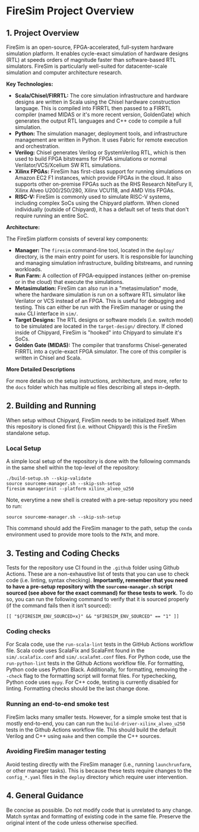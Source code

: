 # FireSim Project Overview

## 1. Project Overview

FireSim is an open-source, FPGA-accelerated, full-system hardware simulation platform.
It enables cycle-exact simulation of hardware designs (RTL) at speeds orders of magnitude faster than software-based RTL simulators.
FireSim is particularly well-suited for datacenter-scale simulation and computer architecture research.

**Key Technologies:**

*   **Scala/Chisel/FIRRTL:** The core simulation infrastructure and hardware designs are written in Scala using the Chisel hardware construction language.
                    This is compiled into FIRRTL then passed to a FIRRTL compiler (named MIDAS or it's more recent version, GoldenGate) which generates the output RTL languages and C++ code to compile a full simulation.
*   **Python:** The simulation manager, deployment tools, and infrastructure management are written in Python.
                    It uses Fabric for remote execution and orchestration.
*   **Verilog:** Chisel generates Verilog or SystemVerilog RTL, which is then used to build FPGA bitstreams for FPGA simulations or normal Verilator/VCS/Xcelium SW RTL simulations.
*   **Xilinx FPGAs:** FireSim has first-class support for running simulations on Amazon EC2 F1 instances, which provide FPGAs in the cloud.
                    It also supports other on-premise FPGAs such as the RHS Research NiteFury II, Xilinx Alveo U200/250/280, Xilinx VCU118, and AMD Vitis FPGAs.
*   **RISC-V:** FireSim is commonly used to simulate RISC-V systems, including complex SoCs using the Chipyard platform.
                    When cloned individually (outside of Chipyard), it has a default set of tests that don't require running an entire SoC.

**Architecture:**

The FireSim platform consists of several key components:

*   **Manager:** The `firesim` command-line tool, located in the `deploy/` directory, is the main entry point for users.
                    It is responsible for launching and managing simulation infrastructure, building bitstreams, and running workloads.
*   **Run Farm:** A collection of FPGA-equipped instances (either on-premise or in the cloud) that execute the simulations.
*   **Metasimulation:** FireSim can also run in a "metasimulation" mode, where the hardware simulation is run on a software RTL simulator like Verilator or VCS instead of an FPGA.
                    This is useful for debugging and testing.
                    This can either be run with the FireSim manager or using the ``make`` CLI interface in ``sim/``.
*   **Target Designs:** The RTL designs or software models (i.e. switch model) to be simulated are located in the `target-design/` directory.
                    If cloned inside of Chipyard, FireSim is "hooked" into Chipyard to simulate it's SoCs.
*   **Golden Gate (MIDAS):** The compiler that transforms Chisel-generated FIRRTL into a cycle-exact FPGA simulator.
                    The core of this compiler is written in Chisel and Scala.

**More Detailed Descriptions**

For more details on the setup instructions, architecture, and more, refer to the ``docs`` folder which has multiple ``md`` files describing all steps in-depth.

## 2. Building and Running

When setup without Chipyard, FireSim needs to be initialized itself.
When this repository is cloned first (i.e. without Chipyard) this is the FireSim standalone setup.

### Local Setup

A simple local setup of the repository is done with the following commands in the same shell within the top-level of the repository:

```
./build-setup.sh --skip-validate
source sourceme-manager.sh --skip-ssh-setup
firesim managerinit --platform xilinx_alveo_u250
```

Note, everytime a new shell is created with a pre-setup repository you need to run:

```
source sourceme-manager.sh --skip-ssh-setup
```

This command should add the FireSim manager to the path, setup the ``conda`` environment used to provide more tools to the ``PATH``, and more.

## 3. Testing and Coding Checks

Tests for the repository use CI found in the ``.github`` folder using Github Actions.
These are a non-exhaustive list of tests that you can use to check code (i.e. linting, syntax checking).
**Importantly, remember that you need to have a pre-setup repository with the ``sourceme-manager.sh`` script sourced (see above for the exact command) for these tests to work.**
To do so, you can run the following command to verify that it is sourced properly (if the command fails then it isn't sourced):

```
[[ "${FIRESIM_ENV_SOURCED+x}" && "$FIRESIM_ENV_SOURCED" == "1" ]]
```

### Coding checks

For Scala code, use the ``run-scala-lint`` tests in the GitHub Actions workflow file.
Scala code uses ScalaFix and ScalaFmt found in the ``sim/.scalafix.conf`` and ``sim/.scalafmt.conf`` files.
For Python code, use the ``run-python-lint`` tests in the Github Actions workflow file.
For formatting, Python code uses Python Black.
Additionally, for formatting, removing the ``--check`` flag to the formatting script will format files.
For typechecking, Python code uses ``mypy``.
For C++ code, testing is currently disabled for linting.
Formatting checks should be the last change done.

### Running an end-to-end smoke test

FireSim lacks many smaller tests.
However, for a simple smoke test that is mostly end-to-end, you can can run the ``build-driver-xilinx_alveo_u250`` tests in the Github Actions workflow file.
This should build the default Verilog and C++ using ``make`` and then compile the C++ sources.

### Avoiding FireSim manager testing

Avoid testing directly with the FireSim manager (i.e., running ``launchrunfarm``, or other manager tasks).
This is because these tests require changes to the ``config_*.yaml`` files in the ``deploy`` directory which require user intervention.

## 4. General Guidance

Be concise as possible.
Do not modify code that is unrelated to any change.
Match syntax and formatting of existing code in the same file.
Preserve the original intent of the code unless otherwise specified.
